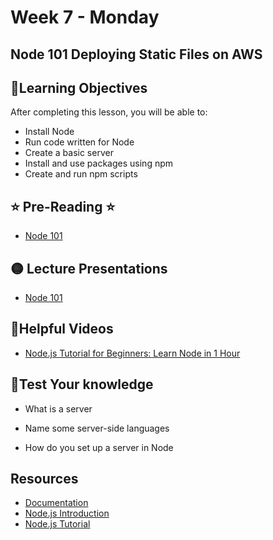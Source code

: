 # Week 7 - Monday

## Node 101 Deploying Static Files on AWS

## 📍Learning Objectives
After completing this lesson, you will be able to:

- Install Node
- Run code written for Node
- Create a basic server
- Install and use packages using npm
- Create and run npm scripts

## ⭐️ Pre-Reading ⭐️
- [Node 101](https://digitalcrafts.instructure.com/courses/189/pages/reading-node-101?module_item_id=23350)

<!-- ## 📍Agenda -->

## 🟡 Lecture Presentations
<!-- - [AWS S3](http://dc-houston.herokuapp.com/p2/AWS/AWS-s3.html#1) -->
- [Node 101](https://dc-houston.herokuapp.com/p2/Node/Node101.html)

<!-- ## 🟣Labs 

## 🟠Homework  -->

## 🔵Helpful Videos
- [Node.js Tutorial for Beginners: Learn Node in 1 Hour](https://www.youtube.com/watch?v=TlB_eWDSMt4)

<!-- ## ✔️Todo Checklist
- [ ]

## 🔶Vocabulary
- Module -->

## 🔷Test Your knowledge
- What is a server
- Name some server-side languages

- How do you set up a server in Node

## Resources 
- [Documentation](https://nodejs.org/dist/latest-v16.x/docs/api/)
- [Node.js Introduction](https://www.w3schools.com/nodejs/nodejs_intro.asp)
- [Node.js Tutorial](https://www.w3schools.com/nodejs/)



